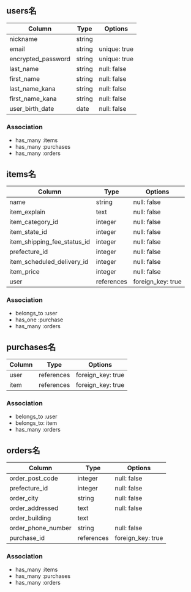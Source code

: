 ## users名

| Column             | Type     | Options        |
| ------------------ | -------- | -------------- |
| nickname           | string   |                |
| email              | string   | unique: true   |
| encrypted_password | string   | unique: true   |
| last_name          | string   | null: false    |
| first_name         | string   | null: false    |
| last_name_kana     | string   | null: false    |
| first_name_kana    | string   | null: false    |
| user_birth_date    | date     | null: false    |


### Association
- has_many :items
- has_many :purchases
- has_many :orders



## items名

| Column                       | Type       | Options           |
| ---------------------------- | ---------- | ----------------- |
| name                         | string     | null: false       |
| item_explain                 | text       | null: false       |
| item_category_id             | integer    | null: false       |
| item_state_id                | integer    | null: false       |
| item_shipping_fee_status_id  | integer    | null: false       |
| prefecture_id                | integer    | null: false       |
| item_scheduled_delivery_id   | integer    | null: false       |
| item_price                   | integer    | null: false       |
| user                         | references | foreign_key: true |


### Association
- belongs_to :user
- has_one :purchase
- has_many :orders


## purchases名

| Column  | Type       | Options           |
| ------- | ---------- | ----------------- |
| user    | references | foreign_key: true |
| item    | references | foreign_key: true |


### Association
- belongs_to :user
- belongs_to: item
- has_many :orders


## orders名

| Column             | Type       | Options           |
| ------------------ | ---------- | ----------------- |
| order_post_code    | integer    | null: false       |
| prefecture_id      | integer    | null: false       |
| order_city         | string     | null: false       |
| order_addressed    | text       | null: false       |
| order_building     | text       |                   |
| order_phone_number | string     | null: false       |
| purchase_id        | references | foreign_key: true |


### Association
- has_many :items
- has_many :purchases
- has_many :orders